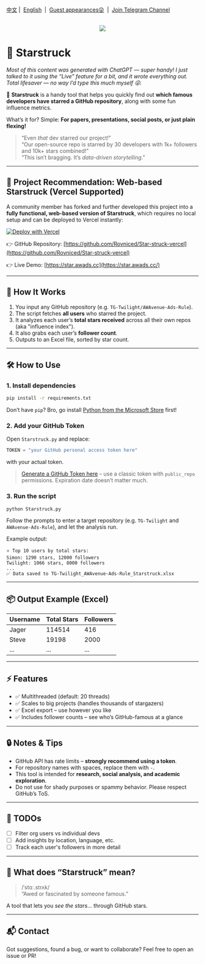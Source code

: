 <div align="left">
<a href="/README.md">中文</a>&nbsp;|&nbsp;
<a href="/assets/README_en-US.md">English</a> &nbsp;|&nbsp;
<a href="https://awavenue.top/">Guest appearances😜</a> &nbsp;|&nbsp;
<a href="https://t.me/AWAvenue/893">Join Telegram Channel</a>
</div>
<br>

<p align="center">
   <img src="https://img.jsdelivr.com/raw.githubusercontent.com/TG-Twilight/Starstruck/main/assets/Starstruck.png">
</p>

# 🧊 Starstruck

*Most of this content was generated with ChatGPT — super handy! I just talked to it using the “Live” feature for a bit, and it wrote everything out. Total lifesaver — no way I’d type this much myself 😜.*

👀 **Starstruck** is a handy tool that helps you quickly find out **which famous developers have starred a GitHub repository**, along with some fun influence metrics.

What’s it for? Simple:
**For papers, presentations, social posts, or just plain flexing!**

> “Even *that* dev starred our project!”  
> “Our open-source repo is starred by 30 developers with 1k+ followers and 10k+ stars combined!”  
> “This isn’t bragging. It’s *data-driven storytelling*.”

---

## 🚀 Project Recommendation: Web-based Starstruck (Vercel Supported)

A community member has forked and further developed this project into a **fully functional, web-based version of Starstruck**, which requires no local setup and can be deployed to Vercel instantly:

[![Deploy with Vercel](https://vercel.com/button)](https://vercel.com/new/clone?repository-url=https://github.com/Rovniced/Star-struck-vercel)

👉 GitHub Repository: [https://github.com/Rovniced/Star-struck-vercel](https://github.com/Rovniced/Star-struck-vercel)  

👉 Live Demo: [https://star.awads.cc](https://star.awads.cc/)

---

## 🧠 How It Works

1. You input any GitHub repository (e.g. `TG-Twilight/AWAvenue-Ads-Rule`).
2. The script fetches **all users** who starred the project.
3. It analyzes each user’s **total stars received** across all their own repos (aka "influence index").
4. It also grabs each user’s **follower count**.
5. Outputs to an Excel file, sorted by star count.

---

## 🛠️ How to Use

### 1. Install dependencies

```bash
pip install -r requirements.txt
```

Don’t have `pip`? Bro, go install [Python from the Microsoft Store](https://apps.microsoft.com/detail/9PNRBTZXMB4Z?hl=neutral&gl=HK&ocid=pdpshare) first!

### 2. Add your GitHub Token

Open `Starstruck.py` and replace:

```python
TOKEN = "your GitHub personal access token here"
```

with your actual token.

> [Generate a GitHub Token here](https://github.com/settings/tokens) – use a classic token with `public_repo` permissions. Expiration date doesn’t matter much.

### 3. Run the script

```bash
python Starstruck.py
```

Follow the prompts to enter a target repository (e.g. `TG-Twilight` and `AWAvenue-Ads-Rule`), and let the analysis run.

Example output:

```
⭐ Top 10 users by total stars:
Simon: 1290 stars, 12000 followers
Twilight: 1066 stars, 8000 followers
...
✅ Data saved to TG-Twilight_AWAvenue-Ads-Rule_Starstruck.xlsx
```

---

## 📦 Output Example (Excel)

| Username | Total Stars | Followers |
|----------|-------------|-----------|
| Jager    | 114514      | 416       |
| Steve    | 19198       | 2000      |
| ...      | ...         | ...       |

---

## ⚡ Features

- ✅ Multithreaded (default: 20 threads)
- ✅ Scales to big projects (handles thousands of stargazers)
- ✅ Excel export – use however you like
- ✅ Includes follower counts – see who’s GitHub-famous at a glance

---

## 🔒 Notes & Tips

- GitHub API has rate limits – **strongly recommend using a token**.
- For repository names with spaces, replace them with `-`.
- This tool is intended for **research, social analysis, and academic exploration**.
- Do not use for shady purposes or spammy behavior. Please respect GitHub’s ToS.

---

## 📎 TODOs

- [ ] Filter org users vs individual devs
- [ ] Add insights by location, language, etc.
- [ ] Track each user's followers in more detail

---

## 🧊 What does “Starstruck” mean?

> /ˈstɑː.strʌk/  
> “Awed or fascinated by someone famous.”

A tool that lets you *see the stars*… through GitHub stars.

---

## 📬 Contact

Got suggestions, found a bug, or want to collaborate? Feel free to open an issue or PR!

